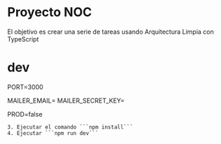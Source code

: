 # Proyecto NOC

El objetivo es crear una serie de tareas usando Arquitectura Limpia con TypeScript

# dev
PORT=3000

MAILER_EMAIL=
MAILER_SECRET_KEY=

PROD=false
```
3. Ejecutar el comando ```npm install```
4. Ejecutar ```npm run dev```
